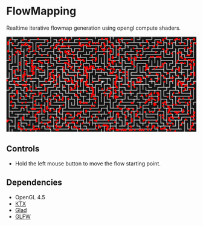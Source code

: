 # FlowMapping
Realtime iterative flowmap generation using opengl compute shaders.

![Preview](T_Preview.gif?raw=true "Preview")

## Controls
- Hold the left mouse button to move the flow starting point.

## Dependencies
- OpenGL 4.5
- [KTX](https://github.com/KhronosGroup/KTX-Software)
- [Glad](https://glad.dav1d.de/)
- [GLFW](https://www.glfw.org/)
